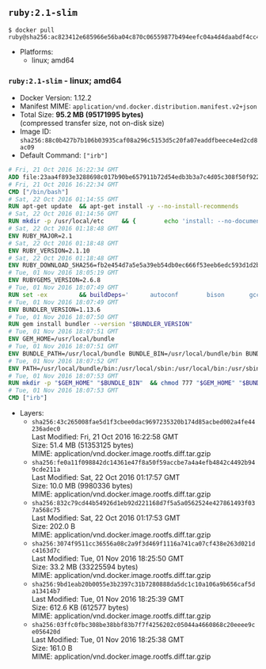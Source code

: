 ## `ruby:2.1-slim`

```console
$ docker pull ruby@sha256:ac823412e685966e56ba04c870c06559877b494eefc04a4d4daabdf4cc475794
```

-	Platforms:
	-	linux; amd64

### `ruby:2.1-slim` - linux; amd64

-	Docker Version: 1.12.2
-	Manifest MIME: `application/vnd.docker.distribution.manifest.v2+json`
-	Total Size: **95.2 MB (95171995 bytes)**  
	(compressed transfer size, not on-disk size)
-	Image ID: `sha256:88c0b427b7b106b03935caf08a296c5153d5c20fa07eaddfbeece4ed2cd8ac09`
-	Default Command: `["irb"]`

```dockerfile
# Fri, 21 Oct 2016 16:22:34 GMT
ADD file:23aa4f893e3288698c017b90be657911b72d54edb3b3a7c4d05c308f50f9228f in / 
# Fri, 21 Oct 2016 16:22:34 GMT
CMD ["/bin/bash"]
# Sat, 22 Oct 2016 01:14:55 GMT
RUN apt-get update 	&& apt-get install -y --no-install-recommends 		bzip2 		ca-certificates 		libffi-dev 		libgdbm3 		libssl-dev 		libyaml-dev 		procps 		zlib1g-dev 	&& rm -rf /var/lib/apt/lists/*
# Sat, 22 Oct 2016 01:14:56 GMT
RUN mkdir -p /usr/local/etc 	&& { 		echo 'install: --no-document'; 		echo 'update: --no-document'; 	} >> /usr/local/etc/gemrc
# Sat, 22 Oct 2016 01:18:48 GMT
ENV RUBY_MAJOR=2.1
# Sat, 22 Oct 2016 01:18:48 GMT
ENV RUBY_VERSION=2.1.10
# Sat, 22 Oct 2016 01:18:48 GMT
ENV RUBY_DOWNLOAD_SHA256=fb2e454d7a5e5a39eb54db0ec666f53eeb6edc593d1d2b970ae4d150b831dd20
# Tue, 01 Nov 2016 18:05:19 GMT
ENV RUBYGEMS_VERSION=2.6.8
# Tue, 01 Nov 2016 18:07:49 GMT
RUN set -ex 		&& buildDeps=' 		autoconf 		bison 		gcc 		libbz2-dev 		libgdbm-dev 		libglib2.0-dev 		libncurses-dev 		libreadline-dev 		libxml2-dev 		libxslt-dev 		make 		ruby 		wget 	' 	&& apt-get update 	&& apt-get install -y --no-install-recommends $buildDeps 	&& rm -rf /var/lib/apt/lists/* 		&& wget -O ruby.tar.gz "https://cache.ruby-lang.org/pub/ruby/$RUBY_MAJOR/ruby-$RUBY_VERSION.tar.gz" 	&& echo "$RUBY_DOWNLOAD_SHA256 *ruby.tar.gz" | sha256sum -c - 		&& mkdir -p /usr/src/ruby 	&& tar -xzf ruby.tar.gz -C /usr/src/ruby --strip-components=1 	&& rm ruby.tar.gz 		&& cd /usr/src/ruby 		&& { 		echo '#define ENABLE_PATH_CHECK 0'; 		echo; 		cat file.c; 	} > file.c.new 	&& mv file.c.new file.c 		&& autoconf 	&& ./configure --disable-install-doc 	&& make -j"$(nproc)" 	&& make install 		&& apt-get purge -y --auto-remove $buildDeps 	&& cd / 	&& rm -r /usr/src/ruby 		&& gem update --system "$RUBYGEMS_VERSION"
# Tue, 01 Nov 2016 18:07:49 GMT
ENV BUNDLER_VERSION=1.13.6
# Tue, 01 Nov 2016 18:07:50 GMT
RUN gem install bundler --version "$BUNDLER_VERSION"
# Tue, 01 Nov 2016 18:07:51 GMT
ENV GEM_HOME=/usr/local/bundle
# Tue, 01 Nov 2016 18:07:51 GMT
ENV BUNDLE_PATH=/usr/local/bundle BUNDLE_BIN=/usr/local/bundle/bin BUNDLE_SILENCE_ROOT_WARNING=1 BUNDLE_APP_CONFIG=/usr/local/bundle
# Tue, 01 Nov 2016 18:07:52 GMT
ENV PATH=/usr/local/bundle/bin:/usr/local/sbin:/usr/local/bin:/usr/sbin:/usr/bin:/sbin:/bin
# Tue, 01 Nov 2016 18:07:53 GMT
RUN mkdir -p "$GEM_HOME" "$BUNDLE_BIN" 	&& chmod 777 "$GEM_HOME" "$BUNDLE_BIN"
# Tue, 01 Nov 2016 18:07:53 GMT
CMD ["irb"]
```

-	Layers:
	-	`sha256:43c265008fae5d1f3cbee0dac9697235320b174d85acbed002a4fe44236adec0`  
		Last Modified: Fri, 21 Oct 2016 16:22:58 GMT  
		Size: 51.4 MB (51353125 bytes)  
		MIME: application/vnd.docker.image.rootfs.diff.tar.gzip
	-	`sha256:fe0a11f098842dc14361e47f8a50f59accbe7a4a4efb4842c4492b949cde211a`  
		Last Modified: Sat, 22 Oct 2016 01:17:57 GMT  
		Size: 10.0 MB (9980336 bytes)  
		MIME: application/vnd.docker.image.rootfs.diff.tar.gzip
	-	`sha256:832c79cd44b54926d1eb92d221168d7f5a5a0562524e427861493f037a568c75`  
		Last Modified: Sat, 22 Oct 2016 01:17:53 GMT  
		Size: 202.0 B  
		MIME: application/vnd.docker.image.rootfs.diff.tar.gzip
	-	`sha256:3074f9511cc36556a08c2a9f3d469f1116a741ca07cf438e263d021dc4163d7c`  
		Last Modified: Tue, 01 Nov 2016 18:25:50 GMT  
		Size: 33.2 MB (33225594 bytes)  
		MIME: application/vnd.docker.image.rootfs.diff.tar.gzip
	-	`sha256:9bd1eab20b0055e3b2397c31b7280888da5dc1c10a106a9b656caf5da13414b7`  
		Last Modified: Tue, 01 Nov 2016 18:25:39 GMT  
		Size: 612.6 KB (612577 bytes)  
		MIME: application/vnd.docker.image.rootfs.diff.tar.gzip
	-	`sha256:03ffc0fbc308be38bbf83b7f7f4256202c05044a4660868c20eeee9ce056420d`  
		Last Modified: Tue, 01 Nov 2016 18:25:38 GMT  
		Size: 161.0 B  
		MIME: application/vnd.docker.image.rootfs.diff.tar.gzip
